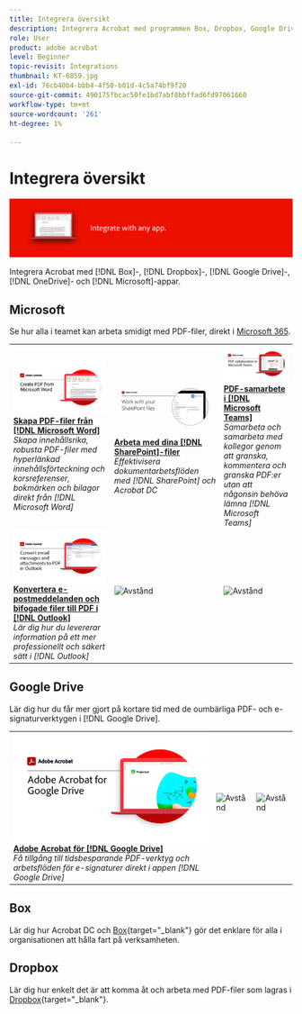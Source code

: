 ```yaml
---
title: Integrera översikt
description: Integrera Acrobat med programmen Box, Dropbox, Google Drive, OneDrive och Microsoft
role: User
product: adobe acrobat
level: Beginner
topic-revisit: Integrations
thumbnail: KT-6859.jpg
exl-id: 76cb40b4-bbb4-4f50-b01d-4c5a74bf9f20
source-git-commit: 490175fbcac50fe1bd7abf8bbffad6fd97061660
workflow-type: tm+mt
source-wordcount: '261'
ht-degree: 1%

---
```


# Integrera översikt

![Acrobat Integrera bild](../assets/Hero-Integrate.png)

Integrera Acrobat med [!DNL Box]-, [!DNL Dropbox]-, [!DNL Google Drive]-, [!DNL OneDrive]- och [!DNL Microsoft]-appar.

## Microsoft

Se hur alla i teamet kan arbeta smidigt med PDF-filer, direkt i [Microsoft 365](https://www.adobe.com/documentcloud/integrations/microsoft-office-365.html).

<table style="table-layout:fixed">
<tr>
  <td>
    <a href="createfromword.md">
      <img alt="Skapa PDF-filer från Microsoft Word" src="../assets/CreateWord.png" />
    </a>
    <div>
    <a href="createfromword.md"><strong>Skapa PDF-filer från [!DNL Microsoft Word]</strong></a>
    </div>
    <em>Skapa innehållsrika, robusta PDF-filer med hyperlänkad innehållsförteckning och korsreferenser, bokmärken och bilagor direkt från [!DNL Microsoft Word]</em>
    <br>
  </td>
  <td>
    <a href="acrobatandsp.md">
      <img alt="Arbeta med dina [!DNL SharePoint]-filer" src="../assets/SharePoint.png" />
    </a>
    <div>
    <a href="acrobatandsp.md"><strong>Arbeta med dina [!DNL SharePoint]-filer</strong></a>
    </div>
    <em>Effektivisera dokumentarbetsflöden med [!DNL SharePoint] och Acrobat DC</em>
    <br>
  </td>  
  <td>
    <a href="acrobatandteams.md">
      <img alt="PDF-samarbete i [!DNL Microsoft Teams]" src="../assets/MicrosoftTeams.png" />
    </a>
    <div>
    <a href="acrobatandteams.md"><strong>PDF-samarbete i [!DNL Microsoft Teams]</strong></a>
    </div>
    <em>Samarbeta och samarbeta med kollegor genom att granska, kommentera och granska PDF:er utan att någonsin behöva lämna [!DNL Microsoft Teams]</em>
    <br>
  </td>
</tr>
<tr>
  <td>
    <a href="outlook.md">
      <img alt="Konvertera e-postmeddelanden och bifogade filer till PDF i Outlook" src="../assets/Outlook.jpg" />
    </a>
    <div>
    <a href="outlook.md"><strong>Konvertera e-postmeddelanden och bifogade filer till PDF i [!DNL Outlook]</strong></a>
    </div>
    <em>Lär dig hur du levererar information på ett mer professionellt och säkert sätt i [!DNL Outlook]</em>
    <br>
  </td>
  <td>
   <img alt="Avstånd" src="../assets/Grayspacer.png" />
    <div>
    <br>
  </td>
  <td>
   <img alt="Avstånd" src="../assets/Grayspacer.png" />
    <div>
    <br>
  </td>
</tr>
</table>

## Google Drive

Lär dig hur du får mer gjort på kortare tid med de oumbärliga PDF- och e-signaturverktygen i [!DNL Google Drive].

<table style="table-layout:fixed">
<tr>
  <td>
    <a href="acrobatandgoogle.md">
      <img alt="Adobe Acrobat för Google Drive" src="../assets/acrobatgoogle.jpg" />
    </a>
    <div>
    <a href="acrobatandgoogle.md"><strong>Adobe Acrobat för [!DNL Google Drive]</strong></a>
    </div>
    <em>Få tillgång till tidsbesparande PDF-verktyg och arbetsflöden för e-signaturer direkt i appen [!DNL Google Drive]</em>
    <br>
  </td>
  <td>
   <img alt="Avstånd" src="../assets/Whitespacer.png" />
    <div>
    <br>
  </td>
  <td>
   <img alt="Avstånd" src="../assets/Whitespacer.png" />
    <div>
    <br>
  </td>
</tr>
</table>

## Box

Lär dig hur Acrobat DC och [Box](https://www.adobe.com/documentcloud/integrations/box.html){target=&quot;_blank&quot;} gör det enklare för alla i organisationen att hålla fart på verksamheten.

## Dropbox

Lär dig hur enkelt det är att komma åt och arbeta med PDF-filer som lagras i [Dropbox](https://www.adobe.com/documentcloud/integrations/dropbox.html){target=&quot;_blank&quot;}.

